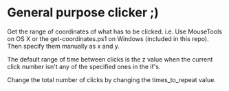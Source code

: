 # General purpose clicker ;)
Get the range of coordinates of what has to be clicked. i.e. Use MouseTools on OS X or the get-coordinates.ps1 on Windows (included in this repo). Then specify them manually as x and y.

The default range of time between clicks is the z value when the current click number isn't any of the specified ones in the if's.

Change the total number of clicks by changing the times_to_repeat value.
